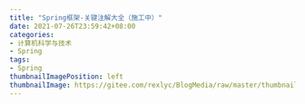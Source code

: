 ```yaml
---
title: "Spring框架-关键注解大全（施工中）"
date: 2021-07-26T23:59:42+08:00
categories:
- 计算机科学与技术
- Spring
tags:
- Spring
thumbnailImagePosition: left
thumbnailImage: https://gitee.com/rexlyc/BlogMedia/raw/master/thumbnail/spring.jpg
---
```


<!--more-->
